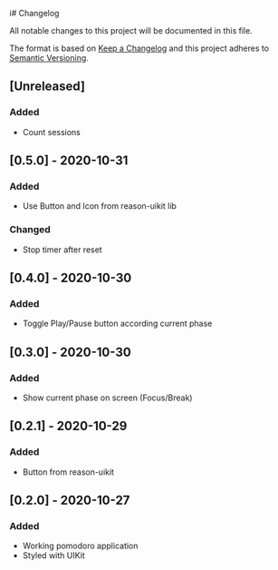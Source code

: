 i# Changelog

All notable changes to this project will be documented in this file.

The format is based on [Keep a Changelog](http://keepachangelog.com/en/1.0.0/)
and this project adheres to [Semantic Versioning](http://semver.org/spec/v2.0.0.html).

## [Unreleased]
### Added
- Count sessions

## [0.5.0] - 2020-10-31
### Added
- Use Button and Icon from reason-uikit lib
### Changed
- Stop timer after reset

## [0.4.0] - 2020-10-30
### Added
- Toggle Play/Pause button according current phase

## [0.3.0] - 2020-10-30
### Added
- Show current phase on screen (Focus/Break)

## [0.2.1] - 2020-10-29
### Added
- Button from reason-uikit

## [0.2.0] - 2020-10-27
### Added
- Working pomodoro application
- Styled with UIKit